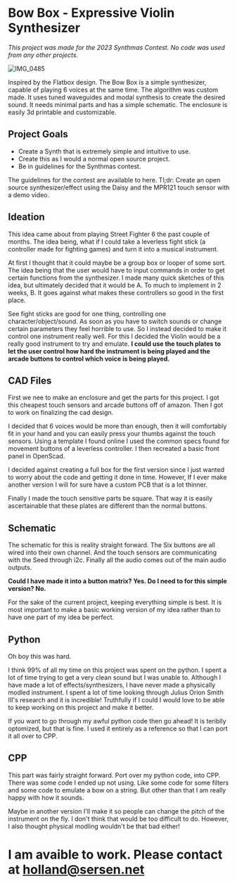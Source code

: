# Bow Box - Expressive Violin Synthesizer

*This project was made for the 2023 Synthmas Contest. No code was used from any other projects.*

![IMG_0485](https://github.com/GeorgeTheSlayer/BowBox/assets/31327906/d44d419b-ee28-43bc-ac2c-f9ed7c3f1381)

Inspired by the Flatbox design. The Bow Box is a simple synthesizer, capable of playing 6 voices at the same time. The algorithm was custom made. It uses tuned waveguides and modal synthesis to create the desired sound. It needs minimal parts and has a simple schematic. The enclosure is easily 3d printable and customizable. 

## Project Goals

- Create a Synth that is extremely simple and intuitive to use.
- Create this as I would a normal open source project. 
- Be in guidelines for the Synthmas contest.

The guidelines for the contest are available to here. Tl;dr: Create an open source synthesizer/effect using the Daisy and the MPR121 touch sensor with a demo video.


## Ideation

This idea came about from playing Street Fighter 6 the past couple of months. The idea being, what if I could take a leverless fight stick (a controller made for fighting games) and turn it into a musical instrument. 

At first I thought that it could maybe be a group box or looper of some sort. The idea being that the user would have to input commands in order to get certain functions from the synthesizer. I made many quick sketches of this idea, but ultimately decided that it would be A. To much to implement in 2 weeks, B. It goes against what makes these controllers so good in the first place. 

See fight sticks are good for one thing, controlling one character/object/sound. As soon as you have to switch sounds or change certain parameters they feel horrible to use. So I instead decided to make it control one instrument really well. For this I decided the Violin would be a really good instrument to try and emulate. **I could use the touch plates to let the user control how hard the instrument is being played and the arcade buttons to control which voice is being played.**  

## CAD Files
First we nee to make an enclosure and get the parts for this project. I got this cheapest touch sensors and arcade buttons off of amazon. Then I got to work on finalizing the cad design. 

I decided that 6 voices would be more than enough, then it will comfortably fit in your hand and you can easily press your thumbs against the touch sensors. Using a template I found online I used the common specs found for movement buttons of a leverless controller. I then recreated a basic front panel in OpenScad. 

I decided against creating a full box for the first version since I just wanted to worry about the code and getting it done in time. However, If I ever make another version I will for sure have a custom PCB that is a lot thinner. 

Finally I made the touch sensitive parts be square. That way it is easily ascertainable that these plates are different than the normal buttons. 

## Schematic 

The schematic for this is reality straight forward. The Six buttons are all wired into their own channel. And the touch sensors are communicating with the Seed through i2c. Finally all the audio comes out of the main audio outputs. 

**Could I have made it into a button matrix? Yes. Do I need to for this simple version? No.** 

For the sake of the current project, keeping everything simple is best. It is most important to make a basic working version of my idea rather than to have one part of my idea be perfect. 

## Python

Oh boy this was hard. 

I think 99% of all my time on this project was spent on the python. I spent a lot of time trying to get a very clean sound but I was unable to. Although I have made a lot of effects/synthesizers, I have never made a physically modled instrument. I spent a lot of time looking through Julius Orion Smith III's research and it is incredible! Truthfully if I could I would love to be able to keep working on this project and make it better.

If you want to go through my awful python code then go ahead! It is teriblly optomized, but that is fine. I used it entirely as a reference so that I can port it all over to CPP.

## CPP

This part was fairly straight forward. Port over my python code, into CPP. There was some code I ended up not using. Like some code for some filters and some code to emulate a bow on a string. But other than that I am really happy with how it sounds.

Maybe in another version I'll make it so people can change the pitch of the instrument on the fly. I don't think that would be too difficult to do. However, I also thought physical modling wouldn't be that bad either!

# I am avaible to work. Please contact at holland@sersen.net 

